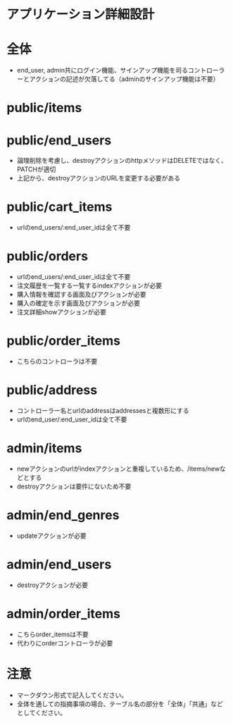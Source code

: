 # アプリケーション詳細設計
# 全体
- end_user, admin共にログイン機能、サインアップ機能を司るコントローラーとアクションの記述が欠落してる（adminのサインアップ機能は不要）

# public/items

# public/end_users
- 論理削除を考慮し、destroyアクションのhttpメソッドはDELETEではなく、PATCHが適切
- 上記から、destroyアクションのURLを変更する必要がある

# public/cart_items
- urlのend_users/:end_user_idは全て不要

# public/orders
- urlのend_users/:end_user_idは全て不要
- 注文履歴を一覧する一覧するindexアクションが必要
- 購入情報を確認する画面及びアクションが必要
- 購入の確定を示す画面及びアクションが必要
- 注文詳細showアクションが必要

# public/order_items
- こちらのコントローラは不要

# public/address
- コントローラー名とurlのaddressはaddressesと複数形にする
- urlのend_user/:end_user_idは全て不要

# admin/items
- newアクションのurlがindexアクションと重複しているため、/items/newなどとする
- destroyアクションは要件にないため不要

# admin/end_genres
- updateアクションが必要

# admin/end_users
 - destroyアクションが必要

# admin/order_items
- こちらorder_itemsは不要
- 代わりにorderコントローラが必要

# 注意
* マークダウン形式で記入してください。
* 全体を通しての指摘事項の場合、テーブル名の部分を「全体」「共通」などとしてください。
